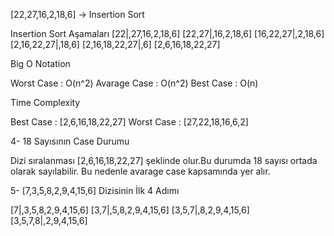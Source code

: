 [22,27,16,2,18,6] -> Insertion Sort

 Insertion Sort Aşamaları
 [22|,27,16,2,18,6]
 [22,27|,16,2,18,6]
 [16,22,27|,2,18,6]
 [2,16,22,27|,18,6]
 [2,16,18,22,27|,6]
 [2,6,16,18,22,27]
 
 Big O Notation
 
 Worst Case : O(n^2)
 Avarage Case : O(n^2)
 Best Case : O(n)
 
 Time Complexity
 
 Best Case : [2,6,16,18,22,27]
 Worst Case : [27,22,18,16,6,2]
 
 4- 18 Sayısının Case Durumu
 
 Dizi sıralanması [2,6,16,18,22,27] şeklinde olur.Bu durumda 18 sayısı ortada olarak sayılabilir.
 Bu nedenle avarage case kapsamında yer alır. 
 
 5- [7,3,5,8,2,9,4,15,6] Dizisinin İlk 4 Adımı
 
 [7|,3,5,8,2,9,4,15,6]
 [3,7|,5,8,2,9,4,15,6]
 [3,5,7|,8,2,9,4,15,6]
 [3,5,7,8|,2,9,4,15,6]
 
 
 
 
